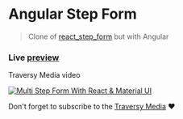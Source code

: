 # Angular Step Form
>  Clone of [react_step_form](https://github.com/bradtraversy/react_step_form) but with Angular

### Live [preview](https://angular-uvjvcf.stackblitz.io)

Traversy Media video

[![Multi Step Form With React & Material UI](https://img.youtube.com/vi/zT62eVxShsY/0.jpg)](https://www.youtube.com/watch?v=zT62eVxShsY)

Don't forget to subscribe to the [Traversy Media](https://www.youtube.com/user/TechGuyWeb) ❤

